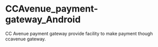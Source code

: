 # CCAvenue_payment-gateway_Android
CC Avenue payment gateway provide facility to make payment though ccavenue gateway.
